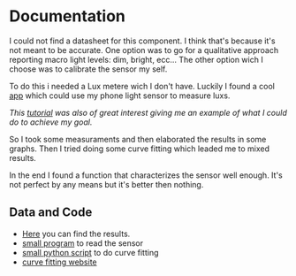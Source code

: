 # Documentation

I could not find a datasheet for this component.
I think that's because it's not meant to be accurate.
One option was to go for a qualitative approach reporting macro light levels: dim, bright, ecc...
The other option wich I choose was to calibrate the sensor my self.

To do this i needed a Lux metere wich I don't have.
Luckily I found a cool [app](https://play.google.com/store/apps/details?id=com.doggoapps.luxlight) which could use my phone light sensor to measure luxs.

*This [tutorial](https://www.allaboutcircuits.com/projects/design-a-luxmeter-using-a-light-dependent-resistor/) was also of great interest giving me an example of what I could do to achieve my goal.*

So I took some measuraments and then elaborated the results in some graphs.
Then I tried doing some curve fitting which leaded me to mixed results.

In the end I found a function that characterizes the sensor well enough.
It's not perfect by any means but it's better then nothing.

## Data and Code

- [Here](https://docs.google.com/spreadsheets/d/e/2PACX-1vTnh1X9CsZkK5S5eDIxaffOZ9EeqaGZKAWHTWqnwucb3Mn0FRA0lajspqk6cpvHASq8e8VKB7fXO3c9/pubhtml) you can find the results.
- [small program](ldr_reader.ino) to read the sensor
- [small python script](./exp_curv_fitting.py) to do curve fitting
- [curve fitting website](https://mycurvefit.com/index.html)